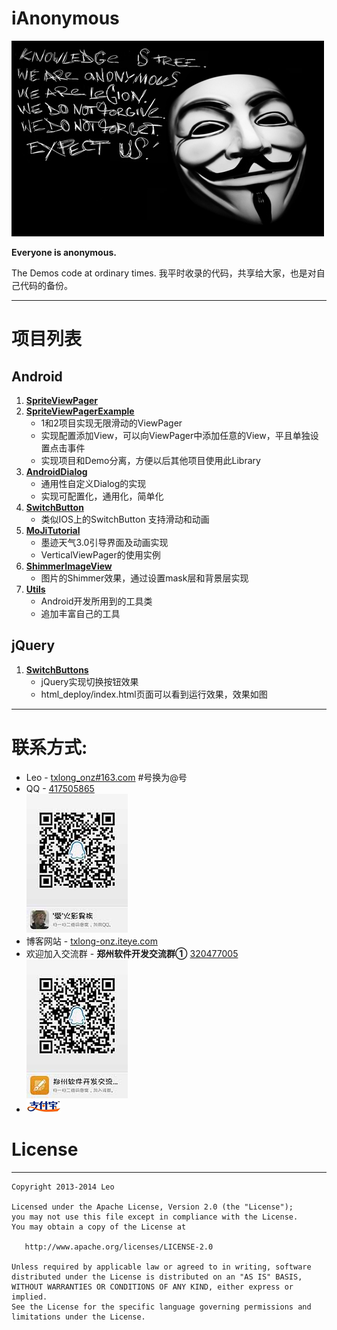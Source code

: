 iAnonymous
==========
![Screen](https://github.com/txlong/iAnonymous/raw/master/anonymous-logo.png)

**Everyone is anonymous.**

The Demos code at ordinary times.
我平时收录的代码，共享给大家，也是对自己代码的备份。

---
# 项目列表

## Android
1. **[SpriteViewPager](https://github.com/txlong/iAnonymous/tree/master/Android/SpiteViewPager)**
2. **[SpriteViewPagerExample](https://github.com/txlong/iAnonymous/tree/master/Android/SpriteViewPagerExample)**
	* 1和2项目实现无限滑动的ViewPager
	* 实现配置添加View，可以向ViewPager中添加任意的View，平且单独设置点击事件
	* 实现项目和Demo分离，方便以后其他项目使用此Library
3. **[AndroidDialog](https://github.com/txlong/iAnonymous/tree/master/Android/AndroidDialog)**
	* 通用性自定义Dialog的实现
	* 实现可配置化，通用化，简单化
4. **[SwitchButton](https://github.com/txlong/iAnonymous/tree/master/Android/SwitchButton)**
	* 类似IOS上的SwitchButton 支持滑动和动画
5. **[MoJiTutorial](https://github.com/txlong/iAnonymous/tree/master/Android/MoJiTutorial)**
	* 墨迹天气3.0引导界面及动画实现
	* VerticalViewPager的使用实例
6. **[ShimmerImageView](https://github.com/txlong/iAnonymous/tree/master/Android/ShimmerImageView)**
	* 图片的Shimmer效果，通过设置mask层和背景层实现
7. **[Utils](https://github.com/txlong/iAnonymous/tree/master/Android/Utils)**
	* Android开发所用到的工具类
	* 追加丰富自己的工具

## jQuery
1. **[SwitchButtons](https://github.com/txlong/iAnonymous/tree/master/jQuery/SwitchButtons)**
	* jQuery实现切换按钮效果
	* html_deploy/index.html页面可以看到运行效果，效果如图

---
# 联系方式:

* Leo - [txlong_onz#163.com][1] #号换为@号
* QQ - [417505865][2]<br/>
![Screen](https://github.com/txlong/iAnonymous/raw/master/screenshot-01.jpg)
* 博客网站 - [txlong-onz.iteye.com][3]
* 欢迎加入交流群 - **郑州软件开发交流群①** [320477005][4]<br/>
![Screen](https://github.com/txlong/iAnonymous/raw/master/screenshot-02.jpg)
* [![support me](https://github.com/txlong/iAnonymous/raw/master/anonymous-alipay.png)](https://me.alipay.com/iananymous)

# License
-------

    Copyright 2013-2014 Leo

    Licensed under the Apache License, Version 2.0 (the "License");
    you may not use this file except in compliance with the License.
    You may obtain a copy of the License at

       http://www.apache.org/licenses/LICENSE-2.0

    Unless required by applicable law or agreed to in writing, software
    distributed under the License is distributed on an "AS IS" BASIS,
    WITHOUT WARRANTIES OR CONDITIONS OF ANY KIND, either express or implied.
    See the License for the specific language governing permissions and
    limitations under the License.

[1]: mailto://txlong_onz@163.com
[2]: tencent://message/?uin=417505865&Menu=yes
[3]: http://txlong-onz.iteye.com
[4]: http://qun.qq.com/#jointhegroup/gid/320477005
[5]: https://me.alipay.com/iananymous